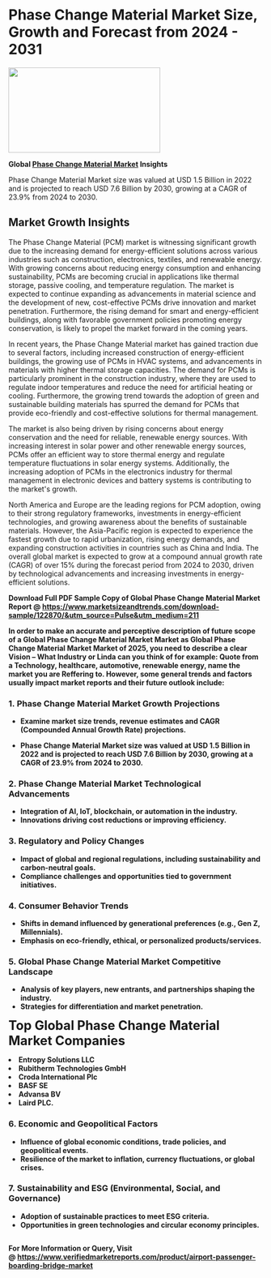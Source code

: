 <H1>Phase Change Material Market Size, Growth and Forecast from 2024 - 2031</H1><img class="aligncenter size-medium wp-image-584254" src="https://thirdeyenews.in/wp-content/uploads/2024/09/Global-Market-Research-300x168.jpeg" alt="" width="300" height="168" /><p><strong>Global&nbsp;<a href="https://www.marketsizeandtrends.com/download-sample/122870/&amp;utm_source=Pulse&amp;utm_medium=211">Phase Change Material Market</a> Insights</strong></p><p>Phase Change Material Market size was valued at USD 1.5 Billion in 2022 and is projected to reach USD 7.6 Billion by 2030, growing at a CAGR of 23.9% from 2024 to 2030.</p><p><h2>Market Growth Insights</h2> <p>The Phase Change Material (PCM) market is witnessing significant growth due to the increasing demand for energy-efficient solutions across various industries such as construction, electronics, textiles, and renewable energy. With growing concerns about reducing energy consumption and enhancing sustainability, PCMs are becoming crucial in applications like thermal storage, passive cooling, and temperature regulation. The market is expected to continue expanding as advancements in material science and the development of new, cost-effective PCMs drive innovation and market penetration. Furthermore, the rising demand for smart and energy-efficient buildings, along with favorable government policies promoting energy conservation, is likely to propel the market forward in the coming years.</p> <p><strong></strong></p> <p>In recent years, the Phase Change Material market has gained traction due to several factors, including increased construction of energy-efficient buildings, the growing use of PCMs in HVAC systems, and advancements in materials with higher thermal storage capacities. The demand for PCMs is particularly prominent in the construction industry, where they are used to regulate indoor temperatures and reduce the need for artificial heating or cooling. Furthermore, the growing trend towards the adoption of green and sustainable building materials has spurred the demand for PCMs that provide eco-friendly and cost-effective solutions for thermal management.</p> <p>The market is also being driven by rising concerns about energy conservation and the need for reliable, renewable energy sources. With increasing interest in solar power and other renewable energy sources, PCMs offer an efficient way to store thermal energy and regulate temperature fluctuations in solar energy systems. Additionally, the increasing adoption of PCMs in the electronics industry for thermal management in electronic devices and battery systems is contributing to the market's growth.</p> <p>North America and Europe are the leading regions for PCM adoption, owing to their strong regulatory frameworks, investments in energy-efficient technologies, and growing awareness about the benefits of sustainable materials. However, the Asia-Pacific region is expected to experience the fastest growth due to rapid urbanization, rising energy demands, and expanding construction activities in countries such as China and India. The overall global market is expected to grow at a compound annual growth rate (CAGR) of over 15% during the forecast period from 2024 to 2030, driven by technological advancements and increasing investments in energy-efficient solutions.</p> <p><strong></p><p><span class=""><strong>Download Full PDF Sample Copy of Global Phase Change Material Market Report</strong> @ <a href="https://www.marketsizeandtrends.com/download-sample/122870/&amp;utm_source=Pulse&amp;utm_medium=211" target="_blank">https://www.marketsizeandtrends.com/download-sample/122870/&amp;utm_source=Pulse&amp;utm_medium=211</a></span></p><p>In order to make an accurate and perceptive description of future scope of a Global&nbsp;Phase Change Material Market Market as Global&nbsp;Phase Change Material Market Market of 2025, you need to describe a clear Vision &ndash; What Industry or Linda can you think of for example: Quote from a Technology, healthcare, automotive, renewable energy, name the market you are Reffering to. However, some general trends and factors usually impact market reports and their future outlook include:</p><h3>1.&nbsp;<strong>Phase Change Material Market Growth Projections</strong></h3><ul><li>Examine market size trends, revenue estimates and CAGR (Compounded Annual Growth Rate) projections.</li><li><p>Phase Change Material Market size was valued at USD 1.5 Billion in 2022 and is projected to reach USD 7.6 Billion by 2030, growing at a CAGR of 23.9% from 2024 to 2030.</p></li></ul><h3>2.&nbsp;<strong>Phase Change Material Market Technological Advancements</strong></h3><ul><li>Integration of AI, IoT, blockchain, or automation in the industry.</li><li>Innovations driving cost reductions or improving efficiency.</li></ul><h3>3.&nbsp;<strong>Regulatory and Policy Changes</strong></h3><ul><li>Impact of global and regional regulations, including sustainability and carbon-neutral goals.</li><li>Compliance challenges and opportunities tied to government initiatives.</li></ul><h3>4.&nbsp;<strong>Consumer Behavior Trends</strong></h3><ul><li>Shifts in demand influenced by generational preferences (e.g., Gen Z, Millennials).</li><li>Emphasis on eco-friendly, ethical, or personalized products/services.</li></ul><h3>5.&nbsp;<strong>Global Phase Change Material Market Competitive Landscape</strong></h3><ul><li>Analysis of key players, new entrants, and partnerships shaping the industry.</li><li>Strategies for differentiation and market penetration.</li></ul><p data-pm-slice="1 1 []"><span style="color: inherit; font-family: inherit; font-size: 25px;">Top Global Phase Change Material Market Companies</span></p><div class="" data-test-id=""><p><li>Entropy Solutions LLC</li><li> Rubitherm Technologies GmbH</li><li> Croda International Plc</li><li> BASF SE</li><li> Advansa BV</li><li> Laird PLC.</li></p></div><h3>6.&nbsp;<strong>Economic and Geopolitical Factors</strong></h3><ul><li>Influence of global economic conditions, trade policies, and geopolitical events.</li><li>Resilience of the market to inflation, currency fluctuations, or global crises.</li></ul><h3>7.&nbsp;<strong>Sustainability and ESG (Environmental, Social, and Governance)</strong></h3><ul><li>Adoption of sustainable practices to meet ESG criteria.</li><li>Opportunities in green technologies and circular economy principles.</li></ul><h2><strong style="font-size: 14px;">For More Information or Query, Visit @&nbsp;</strong><a style="background-color: #ffffff; font-size: 14px;" href="https://www.marketsizeandtrends.com/report/phase-change-material-market/" target="_blank">https://www.verifiedmarketreports.com/product/airport-passenger-boarding-bridge-market</a></h2>
